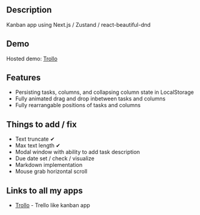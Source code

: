 ## Description

Kanban app using Next.js / Zustand / react-beautiful-dnd

## Demo

Hosted demo: [Trollo](#)

## Features

- Persisting tasks, columns, and collapsing column state in LocalStorage
- Fully animated drag and drop inbetween tasks and columns
- Fully rearrangable positions of tasks and columns

## Things to add / fix

- Text truncate ✔
- Max text length ✔
- Modal window with ability to add task description
- Due date set / check / visualize
- Markdown implementation
- Mouse grab horizontal scroll

## Links to all my apps

- [Trollo](#) - Trello like kanban app
